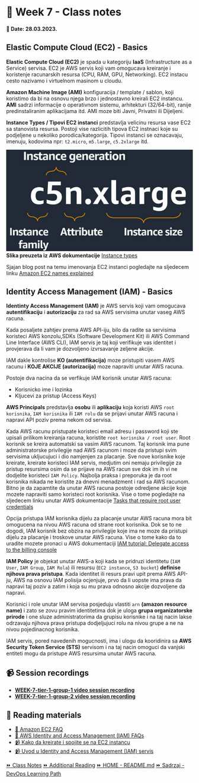 # 📝 Week 7 - Class notes
#### 📅 Date: 28.03.2023.

## Elastic Compute Cloud (EC2) - Basics
**Elastic Compute Cloud (EC2)** je spada u kategoriju **IaaS** (Infrastructure as a Service) servisa. EC2 je AWS servis koji vam omogucava kreiranje i koristenje racunarskih resursa (CPU, RAM, GPU, Networking). EC2 instacu cesto nazivamo i virtuelnom masinom u cloudu.

**Amazon Machine Image (AMI)** konfiguracija / template / sablon, koji koristimo da bi na osnovu njega brzo i jednostavno kreirali EC2 instancu. **AMI** sadrzi informacije o operativnom sistemu, arhitekturi (32/64-bit), ranije predinstaliranim aplikacijama itd. AMI moze biti Javni, Privatni ili Dijeljeni.

**Instance Types / Tipovi EC2 instanci** predstavlja velicinu resursa vase EC2 sa stanovista resursa. Postoji vise razlicitih tipova EC2 instnaci koje su podjeljene u nekoliko porodica/kategorija. Tipovi instanci se oznacavaju, imenuju, kodovima npr: `t2.micro`, `m5.large`, `c5.2xlarge` itd.

![Oznacavanje instanci](/devops-mentorship-program/03-march/week-7-280323/files/instance-types.png)
**Slika preuzeta iz AWS dokumentacije** [Instance types](https://docs.aws.amazon.com/AWSEC2/latest/UserGuide/instance-types.html)

Sjajan blog post na temu imenovanja EC2 instanci pogledajte na sljedecem linku [Amazon EC2 names explained](https://justingarrison.com/blog/2023-02-23-ec2-names-explained/)
## Identity Access Management (IAM) - Basics

**Identinty Access Management (IAM)** je AWS servis koji vam omogucava **autentifikaciju** i **autorizaciju** za rad sa AWS servisima unutar vaseg AWS racuna.

Kada posaljete zahtjev prema AWS API-iju, bilo da radite sa servisima koristeci AWS konzolu,SDKs (Software Development Kit) ili AWS Command Line Interface (AWS CLI), IAM servis je taj koji verifikuje vas identitet i provjerava da li vam je dozvoljeno izvrsavanje zeljene akcije.

IAM dakle kontrolise **KO (autentifikacija)** moze pristupiti vasem AWS racunu  i **KOJE AKCIJE (autorizacija)** moze napraviti unutar AWS racuna.

Postoje dva nacina da se verfikuje IAM korisnik unutar AWS racuna:
- Korisnicko ime i lozinka
- Kljucevi za pristup (Access Keys)

**AWS Principals** predstavlja **osobu** ili **aplikaciju** koja koristi AWS `root korisnika`, `IAM korisnika` ili `IAM rolu` da se prijavi unutar AWS racuna i napravi API poziv prema nekom od servisa.

Kada AWS racunu pristupate koristeci email adresu i password koji ste upisali prilikom kreiranja racuna, koristite `root korisnika / root user`.  Root korisnik se kreira automatski sa vasim AWS racunom. Taj korisnik ima pune administratorske privilegije nad AWS racunom i moze da pristupi svim servisima ukljucujuci i dio namjenjen za placanje. Sve nove korisnike koje kreirate, kreirate koristeci IAM servis, medjutim oni nemaju privilegije za pristup resursima osim da se prijave na AWS racun sve dok im ih vi ne dodjelite koristeci `IAM Policy`.
Najbolja praksa i preporuka je da root korisnika nikada ne koristite za dnevni menadzment i rad sa AWS racunom. Bitno je da zapamtite da unutar AWS racuna postoje odredjene akcije koje mozete napraviti samo koristeci root korisnika. Vise o tome pogledajte na sljedecem linku unutar AWS dokumentacije [Tasks that require root user credentials](https://docs.aws.amazon.com/accounts/latest/reference/root-user-tasks.html)

Opcija pristupa IAM korisnika dijelu za placanje unutar AWS racuna mora bit omogucena na nivou AWS racuna od strane root korisnika. Dok se to ne dogodi, IAM korisnik bez obzira na privilegije koje ima ne moze da pristupi dijelu za placanje i troskove unutar AWS racuna.
Vise o tome kako da to uradite mozete pronaci u AWS dokumentaciji [IAM tutorial: Delegate access to the billing console](https://docs.aws.amazon.com/IAM/latest/UserGuide/tutorial_billing.html)

**IAM Policy** je objekat unutar AWS-a koji kada se pridruzi identitetu (`IAM User`, `IAM Group`, `IAM Rola`) ili resursu (`EC2 instance`, `S3 bucket`) **definise njihova prava pristupa**. Kada identitet ili resurs pravi upit prema AWS API-ju, AWS na osnovu IAM polisija ocjenjuje, prvo da li uopste ima prava da napravi taj poziv a zatim i koja su mu prava odnosno akcije dozvoljene da napravi.

Korisnici i role unutar IAM servisa posjeduju vlastiti `arn` **(amazon resource name)** i zato se zovu pravim identitetima dok je uloga **grupa organizatorske prirode** i one sluze administratorima da grupisu korisnike i na taj nacin lakse odrzavaju njihova prava pristupa dodjeljujuci rolu na nivou grupe a ne na nivou pojedinacnog korisnika.

IAM servis, pored navedenih mogucnosti, ima i ulogu da kooridinira sa **AWS Security Token Service (STS)** servisom i na taj nacin omoguci da vanjski entiteti mogu da pristupe AWS resursima unutar AWS racuna.

## 📹 Session recordings
- [**WEEK-7-tier-1-group-1 video session recording**](https://youtu.be/fpaFBM9oWfE)
- [**WEEK-7-tier-1-group-2 video session recording**](https://youtu.be/e8EBvLyQ8c8)

## 📖 Reading materials

- [:orange_book: Amazon EC2 FAQ](https://aws.amazon.com/ec2/faqs/)
- [:orange_book: AWS Identity and Access Management (IAM) FAQs](https://aws.amazon.com/iam/faqs/)
- [📹 Kako da kreirate i spojite se na EC2 instancu](https://youtu.be/dxcsN8HQk1o)
- [📹 Uvod u Identity and Access Management (IAM) servis](https://youtu.be/i67-zDAyZNc)

[:fast_forward: Class Notes](/devops-mentorship-program/03-march/week-7-280323/00-class-notes.md)
[:fast_forward: Additional Reading](/devops-mentorship-program/03-march/week-7-280323/02-additional-reading.md)
[:fast_forward: HOME - README.md](../../../README.md)
[:fast_forward: Sadrzaj - DevOps Learning Path](../../../table-of-contents.md)
